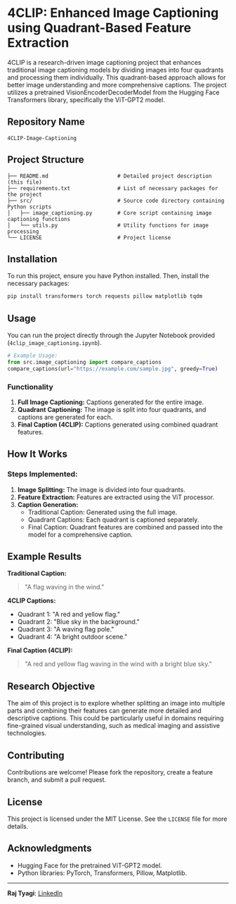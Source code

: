 # 4CLIP: Enhanced Image Captioning using Quadrant-Based Feature Extraction

4CLIP is a research-driven image captioning project that enhances traditional image captioning models by dividing images into four quadrants and processing them individually. This quadrant-based approach allows for better image understanding and more comprehensive captions. The project utilizes a pretrained VisionEncoderDecoderModel from the Hugging Face Transformers library, specifically the ViT-GPT2 model.

## Repository Name
`4CLIP-Image-Captioning`

## Project Structure
```
├── README.md                      # Detailed project description (this file)
├── requirements.txt               # List of necessary packages for the project
├── src/                           # Source code directory containing Python scripts
│   ├── image_captioning.py        # Core script containing image captioning functions
│   └── utils.py                   # Utility functions for image processing
└── LICENSE                        # Project license
```

## Installation
To run this project, ensure you have Python installed. Then, install the necessary packages:
```bash
pip install transformers torch requests pillow matplotlib tqdm
```

## Usage
You can run the project directly through the Jupyter Notebook provided (`4clip_image_captioning.ipynb`).

```python
# Example Usage:
from src.image_captioning import compare_captions
compare_captions(url="https://example.com/sample.jpg", greedy=True)
```

### Functionality
1. **Full Image Captioning:** Captions generated for the entire image.
2. **Quadrant Captioning:** The image is split into four quadrants, and captions are generated for each.
3. **Final Caption (4CLIP):** Captions generated using combined quadrant features.

## How It Works
### Steps Implemented:
1. **Image Splitting:** The image is divided into four quadrants.
2. **Feature Extraction:** Features are extracted using the ViT processor.
3. **Caption Generation:**
   - Traditional Caption: Generated using the full image.
   - Quadrant Captions: Each quadrant is captioned separately.
   - Final Caption: Quadrant features are combined and passed into the model for a comprehensive caption.

## Example Results
**Traditional Caption:**
> "A flag waving in the wind."

**4CLIP Captions:**
- Quadrant 1: "A red and yellow flag."
- Quadrant 2: "Blue sky in the background."
- Quadrant 3: "A waving flag pole."
- Quadrant 4: "A bright outdoor scene."

**Final Caption (4CLIP):**
> "A red and yellow flag waving in the wind with a bright blue sky."

## Research Objective
The aim of this project is to explore whether splitting an image into multiple parts and combining their features can generate more detailed and descriptive captions. This could be particularly useful in domains requiring fine-grained visual understanding, such as medical imaging and assistive technologies.

## Contributing
Contributions are welcome! Please fork the repository, create a feature branch, and submit a pull request.

## License
This project is licensed under the MIT License. See the `LICENSE` file for more details.

## Acknowledgments
- Hugging Face for the pretrained ViT-GPT2 model.
- Python libraries: PyTorch, Transformers, Pillow, Matplotlib.

---

**Raj Tyagi**: [LinkedIn](https://www.linkedin.com/in/raj-tyagi-83765b21b/) 

